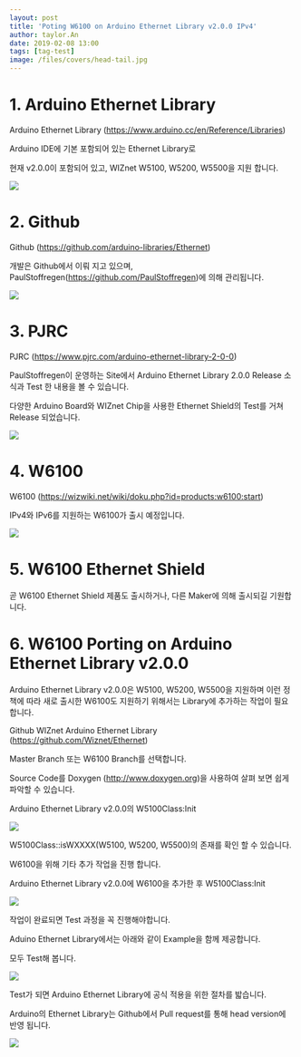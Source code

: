 ```yaml
---
layout: post
title: 'Poting W6100 on Arduino Ethernet Library v2.0.0 IPv4'
author: taylor.An
date: 2019-02-08 13:00
tags: [tag-test]
image: /files/covers/head-tail.jpg
---
```


<a id="forkme" href="https://github.com/Wiznet/Ethernet/tree/W6100"></a>

# 1. Arduino Ethernet Library

Arduino Ethernet Library (https://www.arduino.cc/en/Reference/Libraries)

Arduino IDE에 기본 포함되어 있는 Ethernet Library로

현재 v2.0.0이 포함되어 있고, WIZnet W5100, W5200, W5500을 지원 합니다.

![](/files/posts/2018-11-15/ArduinoEthernetLibrary.png)

# 2. Github

Github (https://github.com/arduino-libraries/Ethernet)

개발은 Github에서 이뤄 지고 있으며, PaulStoffregen(https://github.com/PaulStoffregen)에 의해 관리됩니다.

![](/files/posts/2018-11-15/Github.png)

# 3. PJRC

PJRC (https://www.pjrc.com/arduino-ethernet-library-2-0-0)

PaulStoffregen이 운영하는 Site에서 Arduino Ethernet Library 2.0.0 Release 소식과 Test 한 내용을 볼 수 있습니다.

다양한 Arduino Board와 WIZnet Chip을 사용한 Ethernet Shield의 Test를 거쳐 Release 되었습니다.

![](/files/posts/2018-11-15/PJRC.jpg)

# 4. W6100

W6100 (https://wizwiki.net/wiki/doku.php?id=products:w6100:start)

IPv4와 IPv6를 지원하는 W6100가 출시 예정입니다.

![](/files/posts/2019-02-08/W6100.png)

# 5. W6100 Ethernet Shield

곧 W6100 Ethernet Shield 제품도 출시하거나, 다른 Maker에 의해 출시되길 기원합니다.


# 6. W6100 Porting on Arduino Ethernet Library v2.0.0

Arduino Ethernet Library v2.0.0은 W5100, W5200, W5500을 지원하며 이런 정책에 따라 새로 출시한 W6100도 지원하기 위해서는 Library에 추가하는 작업이 필요 합니다.

Github WIZnet Arduino Ethernet Library (https://github.com/Wiznet/Ethernet)

Master Branch 또는 W6100 Branch를 선택합니다.

Source Code를 Doxygen (http://www.doxygen.org)을 사용하여 살펴 보면 쉽게 파악할 수 있습니다.

Arduino Ethernet Library v2.0.0의 W5100Class:Init

![](/files/posts/2018-11-15/W5100Class-Init.png)

W5100Class::isWXXXX(W5100, W5200, W5500)의 존재를 확인 할 수 있습니다.

W6100을 위해 기타 추가 작업을 진행 합니다.

Arduino Ethernet Library v2.0.0에 W6100을 추가한 후 W5100Class:Init

![](/files/posts/2019-02-08/W5100Class-Init-Added-W6100.png)

작업이 완료되면 Test 과정을 꼭 진행해야합니다.

Aduino Ethernet Library에서는 아래와 같이 Example을 함께 제공합니다.

모두 Test해 봅니다.

![](/files/posts/2019-02-08/Examples.png)

Test가 되면 Arduino Ethernet Library에 공식 적용을 위한 절차를 밟습니다.

Arduino의 Ethernet Library는 Github에서 Pull request를 통해 head version에 반영 됩니다.

![](/files/posts/2019-02-08/PullRequest.png)
